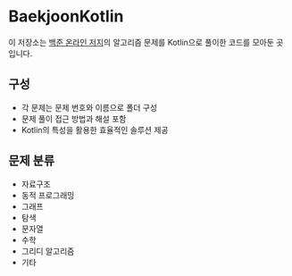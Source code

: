 # BaekjoonKotlin

이 저장소는 [백준 온라인 저지](https://www.acmicpc.net/)의 알고리즘 문제를 Kotlin으로 풀이한 코드를 모아둔 곳입니다.

## 구성

- 각 문제는 문제 번호와 이름으로 폴더 구성
- 문제 풀이 접근 방법과 해설 포함
- Kotlin의 특성을 활용한 효율적인 솔루션 제공

## 문제 분류

- 자료구조
- 동적 프로그래밍
- 그래프
- 탐색
- 문자열
- 수학
- 그리디 알고리즘
- 기타
